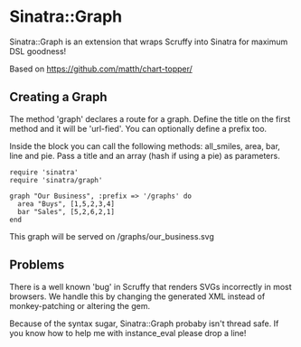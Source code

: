 Sinatra::Graph
==============

Sinatra::Graph is an extension that wraps Scruffy into Sinatra for maximum DSL goodness!

Based on https://github.com/matth/chart-topper/

## Creating a Graph

The method 'graph' declares a route for a graph. Define the title on the first method and it will be 'url-fied'. You can optionally define a prefix too.

Inside the block you can call the following methods: all_smiles, area, bar, line and pie. Pass a title and an array (hash if using a pie) as parameters.

    require 'sinatra'
    require 'sinatra/graph'

    graph "Our Business", :prefix => '/graphs' do
      area "Buys", [1,5,2,3,4]
      bar "Sales", [5,2,6,2,1]
    end

This graph will be served on /graphs/our_business.svg

## Problems

There is a well known 'bug' in Scruffy that renders SVGs incorrectly in most browsers. We handle this by changing the generated XML instead of monkey-patching or altering the gem.

Because of the syntax sugar, Sinatra::Graph probaby isn't thread safe. If you know how to help me with instance_eval please drop a line!
